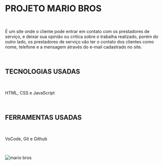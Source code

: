 <h1>PROJETO MARIO BROS</h1>
<br>
<p>É um site onde o cliente pode entrar em contato com os prestadores de serviço, e deixar sua opinião ou critica sobre o trabalha realizado, porém do outro lado, os prestadores de serviço vão ter o contato dos clientes como nome, telefone e a mensagem através do e-mail cadastrado no site.</p>
<br>
<h2>TECNOLOGIAS USADAS</h2>
<br>
<p>HTML, CSS e JavaScript</p>
<br>
<h2>FERRAMENTAS USADAS</h2>
<br>
<p>VsCode, Git e Github</p>
<br>

![mario bros](https://github.com/OseiasAbraoBarbosa/PROJETO-MARIO-BROS/assets/148599807/cf37f3bc-dd9c-4611-9ad8-8959b2e11c18)
